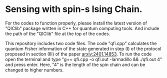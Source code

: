 # Sensing with spin-s Ising Chain.

For the codes to function properly, please install the latest version of "QIClib" package written in C++ for quantum computing tools.
And include the path of the "QIClib" file at the top of the codes.

This repository includes two code files. 
The code "qfi.cpp" calculates the quantum Fisher information of the state generated in step (I) of the protocol proposed in section (III) of the paper [arxiv:2401.14853](https://arxiv.org/pdf/2401.14853.pdf).
To run the code open the terminal and type "g++ qfi.cpp -o qfi.out -larmadillo && ./qfi.out 4" and press enter. Here, "4" is the length of the spin chain and can be changed to higher numbers.
